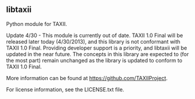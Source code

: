 libtaxii
--------

Python module for TAXII. 

Update 4/30 - This module is currently out of date. TAXII 1.0 Final will be released later today (4/30/2013), 
and this library is not conformant with TAXII 1.0 Final. Providing developer support is a priority, and libtaxii 
will be updated in the near future. The concepts in this library are expected to 
(for the most part) remain unchanged as the library is updated to conform to TAXII 1.0 Final.

More information can be found at https://github.com/TAXIIProject.

For license information, see the LICENSE.txt file.

